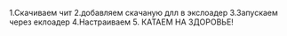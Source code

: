 1.Скачиваем чит
2.добавляем скачаную длл в экслоадер
3.Запускаем через еклоадер 
4.Настраиваем
5. КАТАЕМ НА ЗДОРОВЬЕ!
